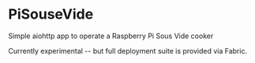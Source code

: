 # PiSouseVide
Simple aiohttp app to operate a Raspberry Pi Sous Vide cooker

Currently experimental -- but full deployment suite is provided via Fabric.
